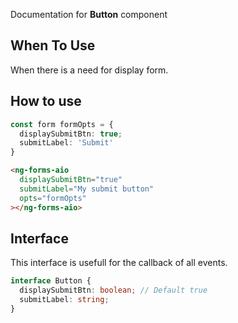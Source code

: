 Documentation for **Button** component

## When To Use

When there is a need for display form.

## How to use

```ts
const form formOpts = {
  displaySubmitBtn: true;
  submitLabel: 'Submit'
}
```


```html
<ng-forms-aio
  displaySubmitBtn="true"
  submitLabel="My submit button"
  opts="formOpts"
></ng-forms-aio>
```
## Interface

This interface is usefull for the callback of all events.

```ts
interface Button {
  displaySubmitBtn: boolean; // Default true
  submitLabel: string;
}
```

